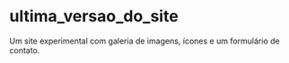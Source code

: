 # ultima_versao_do_site
Um site experimental com galeria de imagens, ícones e um formulário de contato. 
